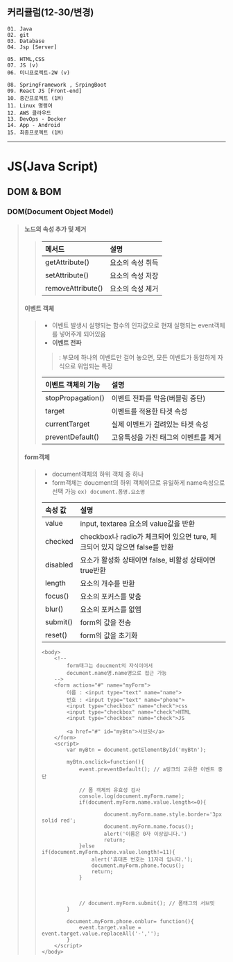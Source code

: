 ## 커리큘럼(12-30/변경)
```
01. Java
02. git
03. Database 
04. Jsp [Server]

05. HTML,CSS 
07. JS (v)
06. 미니프로젝트-2W (v)

08. SpringFramework , SrpingBoot
09. React JS [Front-end]
10. 중간프로젝트 (1M)
11. Linux 명령어
12. AWS 클라우드
13. DevOps - Docker
14. App - Android
15. 최종프로젝트 (1M)
```
---
# JS(Java Script)

## DOM & BOM
### DOM(Document Object Model)
> #### 노드의 속성 추가 및 제거
>> | 메서드 | 설명 |
>> |:-----|:-----|
>> | getAttribute() | 요소의 속성 취득 |
>> | setAttribute() | 요소의 속성 저장 |
>> | removeAttribute() | 요소의 속성 제거 |
>
>
> #### 이벤트 객체
>> + 이벤트 발생시 실행되는 함수의 인자값으로 현재 실행되는 event객체를 넣어주게 되어있음
>> + **이벤트 전파**
>>> : 부모에 하나의 이벤트만 걸어 놓으면, 모든 이벤트가 동일하게 자식으로 위임되는 특징
>>
>> | 이벤트 객체의 기능 | 설명 |
>> |:-----|:-----|
>> | stopPropagation() | 이벤트 전파를 막음(버블링 중단) | 
>> | target | 이벤트를 적용한 타겟 속성 |
>> | currentTarget | 실제 이벤트가 걸려있는 타겟 속성 |
>> | preventDefault() | 고유특성을 가진 태그의 이벤트를 제거 |
>
> #### form객체
>> + document객체의 하위 객체 중 하나
>> + form객체는 doucment의 하위 객체이므로 유일하게 name속성으로 선택 가능 ``ex) document.폼명.요소명``
>>
>> | 속성 값 | 설명 |
>> |:-----|:-----|
>> | value | input, textarea 요소의 value값을 반환 |
>> | checked | checkbox나 radio가 체크되어 있으면 ture, 체크되어 있지 않으면 false를 반환 |
>> | disabled | 요소가 활성화 상태이면 false, 비활성 상태이면 true반환 |
>> | length | 요소의 개수를 반환 |
>> | focus() | 요소의 포커스를 맞춤 |
>> | blur() | 요소의 포커스를 없앰 | 
>> | submit() | form의 값을 전송 |
>> | reset() | form의 값을 초기화 |
>>
>> ```
>> <body>
>>     <!-- 
>>         form태그는 doucment의 자식이어서 
>>         document.name명.name명으로 접근 가능
>>     -->
>>     <form action="#" name="myForm">
>>         이름 : <input type="text" name="name">
>>         번호 : <input type="text" name="phone">
>>         <input type="checkbox" name="check">css
>>         <input type="checkbox" name="check">HTML
>>         <input type="checkbox" name="check">JS
>> 
>>         <a href="#" id="myBtn">서브밋</a>
>>     </form>
>>     <script>
>>         var myBtn = document.getElementById('myBtn');
>> 
>>         myBtn.onclick=function(){
>>             event.preventDefault(); // a링크의 고유한 이벤트 중단
>>             
>>             // 폼 객체의 유효성 검사
>>             console.log(document.myForm.name);
>>             if(document.myForm.name.value.length<=0){
>>                 
>>                     document.myForm.name.style.border='3px solid red';
>>                     document.myForm.name.focus();
>>                     alert('이름은 0자 이상입니다.')
>>                     return;
>>             }else if(document.myForm.phone.value.length!=11){
>>                 alert('휴대폰 번호는 11자리 입니다.');
>>                 document.myForm.phone.focus();
>>                 return;
>>             }
>>             
>> 
>> 
>>             // document.myForm.submit(); // 폼태그의 서브밋
>>         }
>> 
>>         document.myForm.phone.onblur= function(){
>>             event.target.value = event.target.value.replaceAll('-','');
>>         }
>>     </script>
>> </body>
>> ```


